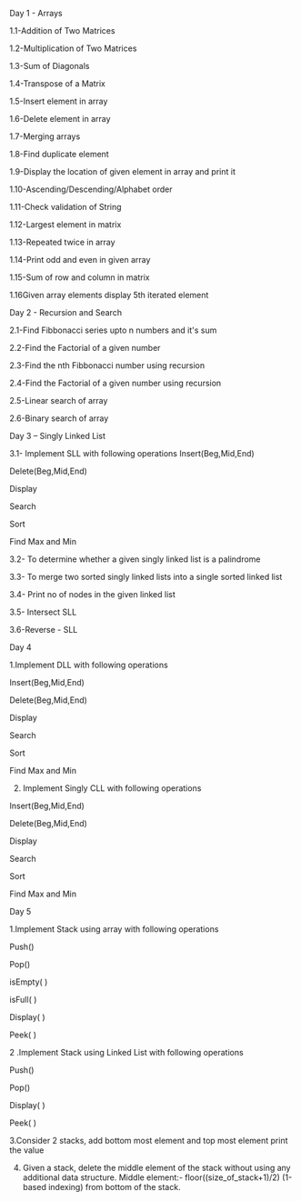 Day 1 - Arrays

1.1-Addition of Two Matrices

1.2-Multiplication of Two Matrices

1.3-Sum of Diagonals

1.4-Transpose of a Matrix

1.5-Insert element in array

1.6-Delete element in array

1.7-Merging arrays

1.8-Find duplicate element

1.9-Display the location of given element in array and print it

1.10-Ascending/Descending/Alphabet order

1.11-Check validation of String

1.12-Largest element in matrix

1.13-Repeated twice in array

1.14-Print odd and even in given array

1.15-Sum of row and column in matrix

1.16Given array elements display 5th iterated element


Day 2 - Recursion and Search

2.1-Find Fibbonacci series upto n numbers and it's sum

2.2-Find the Factorial of a given number

2.3-Find the nth Fibbonacci number using recursion

2.4-Find the Factorial of a given number using recursion

2.5-Linear search of array

2.6-Binary search of array

Day 3 – Singly Linked List

3.1-	Implement SLL with following operations
Insert(Beg,Mid,End)

Delete(Beg,Mid,End)

Display

Search

Sort

Find Max and Min

3.2-	To determine whether a given singly linked list is a palindrome
   
3.3-	To merge two sorted singly linked lists into a single sorted linked list
	
3.4-	Print no of nodes in the given linked list
	
3.5-	Intersect SLL
	
3.6-Reverse - SLL

Day 4

1.Implement DLL with following operations

Insert(Beg,Mid,End)

Delete(Beg,Mid,End)

Display

Search

Sort

Find Max and Min

2. Implement Singly CLL with following operations
 
Insert(Beg,Mid,End)

Delete(Beg,Mid,End)

Display

Search

Sort

Find Max and Min

Day 5

1.Implement Stack using array with following operations

Push()

Pop()

isEmpty( )

isFull( )

Display( )

Peek( )

2 .Implement Stack using Linked List with following operations

Push()

Pop()

Display( )

Peek( )

3.Consider 2 stacks, add bottom most element and top most element print the value

4. Given a stack, delete the middle element of the stack without using any additional data structure.
Middle element:- floor((size_of_stack+1)/2) (1-based indexing) from bottom of the stack.
